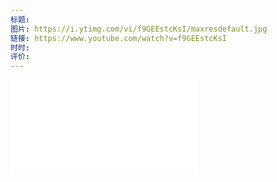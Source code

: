 ```yaml
---
标题: 
图片: https://i.ytimg.com/vi/f9GEEstcKsI/maxresdefault.jpg
链接: https://www.youtube.com/watch?v=f9GEEstcKsI
时时: 
评价:
---
```


![](丁玲与毛泽东，一个文艺女青年怎么折腾自己的一生_原文.pdf)